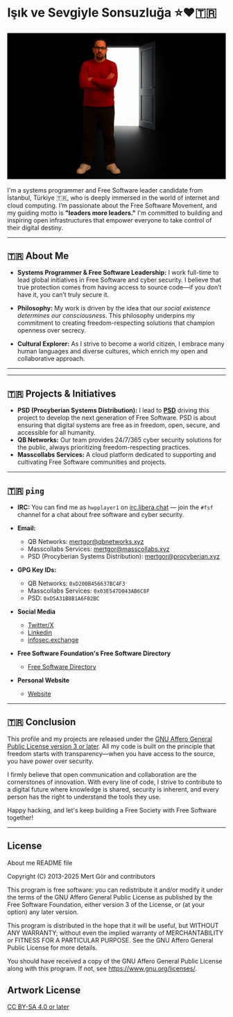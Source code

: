 # Işık ve Sevgiyle Sonsuzluğa ⭐️❤️🇹🇷

![Together](img/mgsysprog1920x1080_lights_and_doors.png)

I'm a systems programmer and Free Software leader candidate from İstanbul, Türkiye 🇹🇷, who is deeply immersed in the world of internet and cloud computing. I’m passionate about the Free Software Movement, and my guiding motto is **"leaders more leaders."** I'm committed to building and inspiring open infrastructures that empower everyone to take control of their digital destiny.

---

## 🇹🇷 About Me

- **Systems Programmer & Free Software Leadership:** I work full-time to lead global initiatives in Free Software and cyber security. I believe that true protection comes from having access to source code—if you don’t have it, you can’t truly secure it.
  
- **Philosophy:** My work is driven by the idea that our *social existence determines our consciousness*. This philosophy underpins my commitment to creating freedom-respecting solutions that champion openness over secrecy.
  
- **Cultural Explorer:** As I strive to become a world citizen, I embrace many human languages and diverse cultures, which enrich my open and collaborative approach.

---


---

## 🇹🇷 Projects & Initiatives

- **PSD (Procyberian Systems Distribution):** I lead to **[PSD](https://github.com/procyberian)** driving this project to develop the next generation of Free Software. PSD is about ensuring that digital systems are free as in freedom, open, secure, and accessible for all humanity.
- **QB Networks:** Our team provides 24/7/365 cyber security solutions for the public, always prioritizing freedom-respecting practices.
- **Masscollabs Services:** A cloud platform dedicated to supporting and cultivating Free Software communities and projects.

---

## 🇹🇷 ```ping```

- **IRC:** You can find me as `hwpplayer1` on [irc.libera.chat](https://libera.chat/) — join the `#fsf` channel for a chat about free software and cyber security.
- **Email:** 
  - QB Networks: <mertgor@qbnetworks.xyz>  
  - Masscollabs Services: <mertgor@masscollabs.xyz>  
  - PSD (Procyberian Systems Distribution): <mertgor@procyberian.xyz>
- **GPG Key IDs:**  
  - QB Networks: `0xD200B456637BC4F3`  
  - Masscollabs Services: `0x03E547D043AB6C8F`  
  - PSD: `0xD5A31B8B1A6F02BC`
- **Social Media**
  - [Twitter/X](https://x.com/MertGor)
  - [Linkedin](https://www.linkedin.com/in/hwpplayer1/)
  - [infosec.exchange](https://infosec.exchange/@hwpplayer1)

- **Free Software Foundation's Free Software Directory**
  - [Free Software Directory](https://directory.fsf.org/wiki/User:Mertgor)
- **Personal Website**
  - [Website](https://mertgor.xyz)

---

## 🇹🇷 Conclusion

This profile and my projects are released under the [GNU Affero General Public License version 3 or later](https://www.gnu.org/licenses/agpl-3.0.html). All my code is built on the principle that freedom starts with transparency—when you have access to the source, you have power over security.

I firmly believe that open communication and collaboration are the cornerstones of innovation. With every line of code, I strive to contribute to a digital future where knowledge is shared, security is inherent, and every person has the right to understand the tools they use.

Happy hacking, and let's keep building a Free Society with Free Software together!

---

## License

About me README file

Copyright (C) 2013-2025 Mert Gör and contributors

This program is free software: you can redistribute it and/or modify
it under the terms of the GNU Affero General Public License as published
by the Free Software Foundation, either version 3 of the License, or
(at your option) any later version.

This program is distributed in the hope that it will be useful,
but WITHOUT ANY WARRANTY; without even the implied warranty of
MERCHANTABILITY or FITNESS FOR A PARTICULAR PURPOSE.  See the
GNU Affero General Public License for more details.

You should have received a copy of the GNU Affero General Public License
along with this program.  If not, see <https://www.gnu.org/licenses/>.

## Artwork License

[CC BY-SA 4.0 or later](by-sa.markdown)





